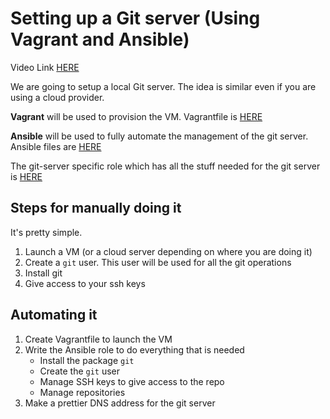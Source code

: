 # Setting up a Git server (Using Vagrant and Ansible)

Video Link [HERE]()

We are going to setup a local Git server.
The idea is similar even if you are using a cloud provider.

**Vagrant** will be used to provision the VM. Vagrantfile is [HERE](infrastructure/vagrant/apps/git-server/Vagrantfile)

**Ansible** will be used to fully automate the management of the git server.
Ansible files are [HERE](infrastructure/ansible)

The git-server specific role which has all the stuff needed for the git server is [HERE](infrastructure/ansible/roles/git-server)

## Steps for manually doing it

It's pretty simple.

1. Launch a VM (or a cloud server depending on where you are doing it)
2. Create a `git` user. This user will be used for all the git operations
3. Install git
4. Give access to your ssh keys

## Automating it

1. Create Vagrantfile to launch the VM
2. Write the Ansible role to do everything that is needed
	- Install the package `git`
	- Create the `git` user
	- Manage SSH keys to give access to the repo
	- Manage repositories
3. Make a prettier DNS address for the git server
